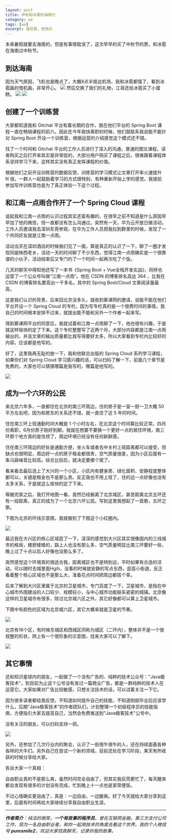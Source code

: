 ```yaml
---
layout: post
title: 中秋和冰雹的海南行
category: we
tags: [we]
excerpt: 虽短暂，但快乐
---
```


本来暑假就要去海南的，但是有事情耽误了，这次早早的买了中秋节的票，和冰雹在海南过中秋节。

## 到达海南

因为天气原因，飞机也是晚点了，大概8点半抵达机场，我和冰雹都饿了，看到冰雹画的借机画，非常开心。
![](https://github.com/ujump1/ujump1.github.io/blob/master/assets/images/2019/zz/welecome.jpg?raw=true)
然后交换了我们的礼物，江哥还给冰雹买了小蛋糕。
![](https://github.com/ujump1/ujump1.github.io/blob/master/assets/images/2019/zz/gift1.jpg?raw=true)
![](https://github.com/ujump1/ujump1.github.io/blob/master/assets/images/2019/zz/gift2.jpg?raw=true)

## 创建了一个训练营

大家都知道我和 Gitchat 平台有着长期的合作，我在他们平台的 Spring Boot 课程一直在畅销课程的前六。因此在今年我快离职的时候，他们就联系我说能不能针对 Spring Boot 开设一个训练营，根据运营的介绍感觉这个模式还不错。

找了一个时间和 Gitchat 平台的工作人员进行了深入的沟通，普通的图文课程，读者购买之后打开率其实是非常低的，大部分用户购买了课程之后，很难跟着课程体系坚持学习下来，这样其实没有真正发挥课程的价值。

根据他们之前开设训练营的数据反馈，训练营的学习模式让文章打开率火速提升 N  倍，一群人一起鼓励着学习的方式很特别，有种重新开始上学的感觉。我提前参加写作训练营也是为了真正体验一下这个过程。

## 和江南一点雨合作开了一个 Spring Cloud 课程

说起我和江南一点雨的认识过程其实还蛮有趣的，在很早之前不知道是什么原因早早加了他的微信，但一直都没有怎么沟通过。突然有一天，华为云开放日做活动，工作人员邀请我去深圳东莞参观，在华为工作人员把我拉到群里的时候，发现了一个共同好友就是江南一点雨。

活动当天在深圳酒店的时候我们见了一面，算是真正的认识了一下，聊了一圈才发现同是陕西老乡，活动一天的时间聊了不少东西，觉得江南一点雨确实是一个很靠谱的小伙子，活动结束后又专门约了一个时间一起再次吃了个饭。

几天的聊天中得知他还写了一本书《Spring Boot + Vue全栈开发实战》，同样也运营了一个公众号叫做”江南一点雨“。他在 CSDN 的博客排名高达 364 ，比我在 CSDN 的博客排名要高出一千多名，其中的 Spring Boot/Cloud 文章阅读量最高。

这是我们认识的背景，后来回北京没多久，就收到慕课网的邀请，说能不能在他们平台开设一个 Spring Cloud 的专栏。因为写专栏真的是一个很费时间的事情，我自己的时间根本安排不过来，就提出能不能和另外一个作者一起来写。

得到慕课网平台的同意后，我就试着和江南一点雨聊了一下，他也很有兴趣，于是就这样愉快的定了下来。这个专栏整整写了近两个月，大部分内容都是江南一点雨输出的，并且文章的输出质量都比我写得要好太多，所以大家看到专栏内比较好的内容，应该都是他写的。

好了，这里我再无耻的放一下，我和他联合出版的 Spring Cloud 系列学习课程，如果你们对 Spring Cloud 学习感兴趣的话，可以扫码了解一下，前面几个章节是免费的，大家也可以猜猜哪篇是我写的，哪篇是他写的。

![](http://favorites.ren/assets/images/2019/life/springcloud.jpg)

## 成为一个六环的公民

来北京六年多，一直都住在北京的南三环周边，住的房子是一室一厨一卫大概 50 平方左右吧，因为和房东的关系还不错，就一直住了近 5 年的时间。

住在南三环上班通勤时间大概是 1 个小时左右，在北京这个时间算比较正常。四月份离职，6月份房子刚好到期，我就在想要不要换一个更好一点的居住环境，南三环那个地方真的是住烦了，周边环境已经没有任何新鲜感。

住在南三环周边的好处是通勤方便，坐火车或者去中关村上班距离都可以接受，但缺点也很明显，周边好一点的房子租金都很贵，空气质量很差，因为小区后面有一条马路噪音比较高。综合比较后，就决定要挪个窝了。

看来看去最后选上了大兴的一个小区，小区内有健身房、绿化面积、安静程度整体都可以，关键是租金也不是那么贵。反正我也不用上班了，住的远一点好像也没有太多关系，于是就这么愉快的定了下来。

等搬完家之后，我打开地图一看，竟然已经搬离了北京城区，甚至距离北京五环还有一段距离，真正的成为了一个北京六环公民。写到这里我想起了一首歌，五环之歌。

下图为北京的环线示意图，我就搬到了下图这个小红圈内。

![](http://favorites.ren/assets/images/2019/life/liuhuan.jpg)

最近我在大兴区的核心区域逛了一下，深深的感觉到大兴区其实很像国内的三线城市的格局，楼房矮矮的，路上人也没有那么多，空气质量明显比南三环要好一些，晚上过了十点以后人好像也没那么多了。

突然感觉这个环境真的很适合我，距离城区也不是特别远，平时如果有合适的活动，可以随时去城里面Hgih，没事的时候就安静的写点东西，逛逛小街道，反正看着整个核心区域也不是那么大，准备花点时间把周边都拔个草。

后来了解到大兴区隶属于北京的卫星城市，专门百度了一下，卫星城市，是指在中心城市外围建设的人口较少、规模较小，与中心城市功能联系紧密的城镇。北京像这样的卫星城市有很多，除过北京城六区之外，其它好像都可以算上卫星城市。

下图中有颜色的区域为北京城六区，其它大概率就是卫星的节奏。

![](http://favorites.ren/assets/images/2019/life/liuqu.jpg)

北京有16个区，有时候东城区和西城区同称为城区（二环内），整体并不是一个很规整的形状，网上有一个很形象的示意图，找来大家可以了解下。

![](http://favorites.ren/assets/images/2019/life/dixingtu.jpg)


## 其它事情

还和知识星球内的朋友，一起做了一个没有广告的、纯粹的技术公众号："Java极客技术"，到目前为止这个公号没有发过一篇商业广告，都是一群纯粹的技术人在运营它。大家如果对广告比较敏感，只想关注技术的话，可以试着关注一下它。

因为很多读者都给我反馈，不知道如何提升自己的技能，不知道刚刚毕业后应该学什么，后期”Java极客技术“的作者团队们，计划整理一个初级程序员的技能指南，方便指引大家去提高自己，当然会免费推送到"Java极客技术"公号中。

没有关注的朋友，可以扫码支持一把。

![](http://favorites.ren/assets/images/java.jpg)

另外，还参加了几次行业内的聚会，认识了一些很牛很牛的人，还在持续面基各种各样的大牛们。另外自己在尝试一个新的领域，目前还处在学习阶段，某天有所收获的时候分享给大家。

告诉大家一个真相：

自由职业真的不是那么爽，虽然时间完全自由了，但其实我反而更忙了，每天醒来都会发现有很多的计划没有完成，忙到晚上十一点也是家常便饭。

不过心情确实更自由了，真是：一边自由，一边酸爽。好了今天就给大家分享到这里，后面有时间再给大家继续分享我自由职业生涯。


---

***作者简介**：纯洁的微笑，**一个有故事的程序员**。曾在互联网金融，第三方支付公司工作，现为一名自由职业者，和你一起用技术的角度去看这个世界。我的个人微信号 **puresmile2**，欢迎大家找我聊天，记录你我的故事。*

